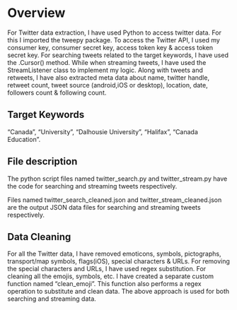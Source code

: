 # Overview

For Twitter data extraction, I have used Python to access twitter data. For this I imported the tweepy package. To access the Twitter API, I used my consumer key, 
consumer secret key, access token key & access token secret key. For searching tweets related to the target keywords, I have used the .Cursor() method. While when 
streaming tweets, I have used the StreamListener class to implement my logic. Along with tweets and retweets, I have also extracted meta data about name, twitter handle, 
retweet count, tweet source (android,iOS or desktop), location, date, followers count & following count. 

## Target Keywords

“Canada”, “University”, “Dalhousie University”, “Halifax”, “Canada Education”.

## File description

The python script files named twitter_search.py and twitter_stream.py have the code for searching and streaming tweets respectively.

Files named twitter_search_cleaned.json and twitter_stream_cleaned.json are the output JSON data files for searching and streaming tweets respectively.

## Data Cleaning

For all the Twitter data, I have removed emoticons, symbols, pictographs, transport/map symbols, flags(iOS), special characters & URLs. For removing the special 
characters and URLs, I have used regex substitution. For cleaning all the emojis, symbols, etc. I have created a separate custom function named “clean_emoji”. 
This function also performs a regex operation to substitute and clean data. The above approach is used for both searching and streaming data.
